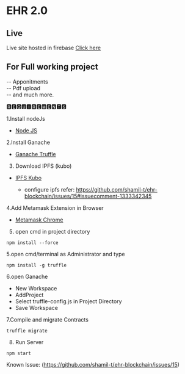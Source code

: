 # EHR 2.0


## Live
Live site hosted in firebase
 [Click here](https://ehr-2-0.web.app/)

## For Full working project 

-- Apponitments <br>
-- Pdf upload <br>
-- and much more. <br>





🆁🅴🆀🆄🅸🆁🅴🅼🅴🅽🆃🆂

1.Install nodeJs

* [Node JS](https://nodejs.org/en/download/)

2.Install Ganache

* [Ganache Truffle](https://www.trufflesuite.com/ganache)

3. Download IPFS (kubo)

* [IPFS Kubo](https://dist.ipfs.tech/#go-ipfs)

  - configure ipfs refer: https://github.com/shamil-t/ehr-blockchain/issues/15#issuecomment-1333342345

4.Add Metamask Extension in Browser

* [Metamask Chrome](https://chrome.google.com/webstore/detail/metamask/nkbihfbeogaeaoehlefnkodbefgpgknn?hl=en-US)

5. open cmd in project directory

```
npm install --force
```

5.open cmd/terminal as Administrator and type

```
npm install -g truffle
```

6.open Ganache
 
 *  New Workspace
 *  AddProject
 *  Select truffle-config.js in Project Directory
 *  Save Workspace

7.Compile and migrate Contracts
 ```
 truffle migrate
 ```
8. Run Server

```
npm start
```

Known Issue: (https://github.com/shamil-t/ehr-blockchain/issues/15)


